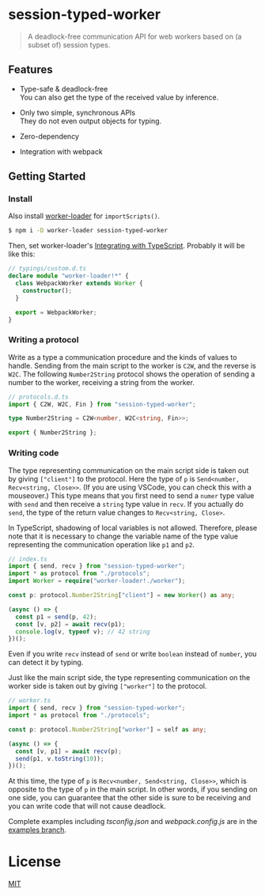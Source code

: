 # session-typed-worker

> A deadlock-free communication API for web workers based on (a subset of) session types.

## Features

- Type-safe & deadlock-free  
  You can also get the type of the received value by inference.

- Only two simple, synchronous APIs  
  They do not even output objects for typing.
- Zero-dependency
- Integration with webpack

## Getting Started

### Install

Also install [worker-loader](https://github.com/webpack-contrib/worker-loader) for `importScripts()`.

```sh
$ npm i -D worker-loader session-typed-worker
```

Then, set worker-loader's [Integrating with TypeScript](https://github.com/webpack-contrib/worker-loader/blob/master/README.md#integrating-with-typescript).
Probably it will be like this:

```ts
// typings/custom.d.ts
declare module "worker-loader!*" {
  class WebpackWorker extends Worker {
    constructor();
  }

  export = WebpackWorker;
}
```

### Writing a protocol

Write as a type a communication procedure and the kinds of values ​​to handle.
Sending from the main script to the worker is `C2W`, and the reverse is `W2C`.
The following `Number2String` protocol shows the operation of sending a number to the worker, receiving a string from the worker.

```ts
// protocols.d.ts
import { C2W, W2C, Fin } from "session-typed-worker";

type Number2String = C2W<number, W2C<string, Fin>>;

export { Number2String };
```

### Writing code

The type representing communication on the main script side is taken out by giving `["client"]` to the protocol.
Here the type of `p` is `Send<number, Recv<string, Close>>`.
(If you are using VSCode, you can check this with a mouseover.)
This type means that you first need to send a `numer` type value with `send` and then receive a `string` type value in `recv`.
If you actually do `send`, the type of the return value changes to `Recv<string, Close>`.

In TypeScript, shadowing of local variables is not allowed.
Therefore, please note that it is necessary to change the variable name of the type value representing the communication operation like `p1` and `p2`.

```ts
// index.ts
import { send, recv } from "session-typed-worker";
import * as protocol from "./protocols";
import Worker = require("worker-loader!./worker");

const p: protocol.Number2String["client"] = new Worker() as any;

(async () => {
  const p1 = send(p, 42);
  const [v, p2] = await recv(p1);
  console.log(v, typeof v); // 42 string
})();
```

Even if you write `recv` instead of `send` or write `boolean` instead of `number`, you can detect it by typing.

Just like the main script side, the type representing communication on the worker side is taken out by giving `["worker"]` to the protocol.

```ts
// worker.ts
import { send, recv } from "session-typed-worker";
import * as protocol from "./protocols";

const p: protocol.Number2String["worker"] = self as any;

(async () => {
  const [v, p1] = await recv(p);
  send(p1, v.toString(10));
})();
```

At this time, the type of `p` is `Recv<number, Send<string, Close>>`, which is opposite to the type of `p` in the main script.
In other words, if you sending on one side, you can guarantee that the other side is sure to be receiving and you can write code that will not cause deadlock.

Complete examples including _tsconfig.json_ and _webpack.config.js_ are in the [examples branch](https://github.com/ahuglajbclajep/session-typed-worker/tree/examples).

# License

[MIT](LICENSE)
